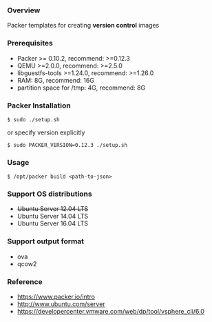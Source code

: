 ### Overview

Packer templates for creating **version control** images


### Prerequisites

* Packer >= 0.10.2, recommend: >=0.12.3
* QEMU >=2.0.0, recommend: >=2.5.0
* libguestfs-tools >=1.24.0, recommend: >=1.26.0
* RAM: 8G, recommend: 16G
* partition space for /tmp: 4G, recommend: 8G


### Packer Installation

    $ sudo ./setup.sh

or specify version explicitly

    $ sudo PACKER_VERSION=0.12.3 ./setup.sh


### Usage

    $ /opt/packer build <path-to-json>


### Support OS distributions

* ~~Ubuntu Server 12.04 LTS~~
* Ubuntu Server 14.04 LTS
* Ubuntu Server 16.04 LTS


### Support output format

* ova
* qcow2


### Reference

* https://www.packer.io/intro
* http://www.ubuntu.com/server
* https://developercenter.vmware.com/web/dp/tool/vsphere_cli/6.0
